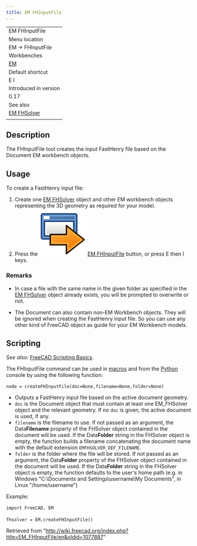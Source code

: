 ```yaml
---
title: EM FHInputFile
---
```


|                                           |
| ----------------------------------------- |
| EM FHInputFile                            |
| Menu location                             |
| EM → FHInputFile                          |
| Workbenches                               |
| [EM](/EM_Workbench "EM Workbench")        |
| Default shortcut                          |
| E I                                       |
| Introduced in version                     |
| 0.17                                      |
| See also                                  |
| [EM FHSolver](/EM_FHSolver "EM FHSolver") |
|                                           |

## Description

The FHInputFile tool creates the input FastHenry file based on the Document EM workbench objects.

## Usage

To create a FastHenry input file:

1. Create one [EM FHSolver](/EM_FHSolver "EM FHSolver") object and other EM workbench objects representing the 3D geometry as required for your model.
2. Press the ![](/src/assets/images/EM_FHInputFile.svg) [EM FHInputFile](/EM_FHInputFile "EM FHInputFile") button, or press E then I keys.

### Remarks

- In case a file with the same name in the given folder as specified in the [EM FHSolver](/EM_FHSolver "EM FHSolver") object already exists, you will be prompted to overwrite or not.

- The Document can also contain non-EM Workbench objects. They will be ignored when creating the FastHenry input file. So you can use any other kind of FreeCAD object as guide for your EM Workbench models.

## Scripting

_See also:_ [FreeCAD Scripting Basics](/FreeCAD_Scripting_Basics "FreeCAD Scripting Basics").

The FHInputFile command can be used in [macros](/Macros "Macros") and from the [Python](/Python "Python") console by using the following function:

```
node = createFHInputFile(doc=None,filename=None,folder=None)

```

- Outputs a FastHenry input file based on the active document geometry.
- `doc` is the Document object that must contain at least one EM_FHSolver object and the relevant geometry. If no `doc` is given, the active document is used, if any.
- `filename` is the filename to use. If not passed as an argument, the Data**Filename** property of the FHSolver object contained in the document will be used. If the Data**Folder** string in the FHSolver object is empty, the function builds a filename concatenating the document name with the default extension `EMFHSOLVER_DEF_FILENAME`.
- `folder` is the folder where the file will be stored. If not passed as an argument, the Data**Folder** property of the FHSolver object contained in the document will be used. If the Data**Folder** string in the FHSolver object is empty, the function defaults to the user's home path (e.g. in Windows "C:\Documents and Settings\username\My Documents", in Linux "/home/username")

Example:

```
import FreeCAD, EM

fhsolver = EM.createFHInputFile()

```

Retrieved from "<http://wiki.freecad.org/index.php?title=EM_FHInputFile/en&oldid=1077887>"

